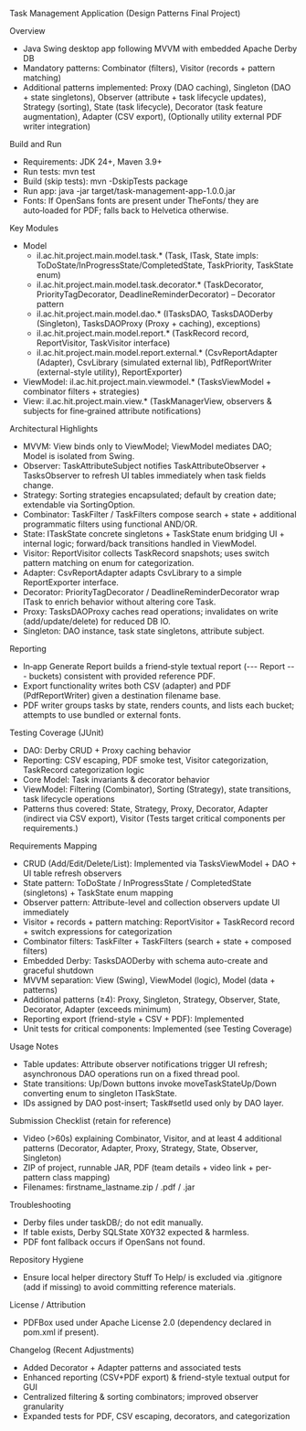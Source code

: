Task Management Application (Design Patterns Final Project)

Overview
- Java Swing desktop app following MVVM with embedded Apache Derby DB
- Mandatory patterns: Combinator (filters), Visitor (records + pattern matching)
- Additional patterns implemented: Proxy (DAO caching), Singleton (DAO + state singletons), Observer (attribute + task lifecycle updates), Strategy (sorting), State (task lifecycle), Decorator (task feature augmentation), Adapter (CSV export), (Optionally utility external PDF writer integration)

Build and Run
- Requirements: JDK 24+, Maven 3.9+
- Run tests: mvn test
- Build (skip tests): mvn -DskipTests package
- Run app: java -jar target/task-management-app-1.0.0.jar
- Fonts: If OpenSans fonts are present under TheFonts/ they are auto‑loaded for PDF; falls back to Helvetica otherwise.

Key Modules
- Model
  - il.ac.hit.project.main.model.task.* (Task, ITask, State impls: ToDoState/InProgressState/CompletedState, TaskPriority, TaskState enum)
  - il.ac.hit.project.main.model.task.decorator.* (TaskDecorator, PriorityTagDecorator, DeadlineReminderDecorator) – Decorator pattern
  - il.ac.hit.project.main.model.dao.* (ITasksDAO, TasksDAODerby (Singleton), TasksDAOProxy (Proxy + caching), exceptions)
  - il.ac.hit.project.main.model.report.* (TaskRecord record, ReportVisitor, TaskVisitor interface)
  - il.ac.hit.project.main.model.report.external.* (CsvReportAdapter (Adapter), CsvLibrary (simulated external lib), PdfReportWriter (external-style utility), ReportExporter)
- ViewModel: il.ac.hit.project.main.viewmodel.* (TasksViewModel + combinator filters + strategies)
- View: il.ac.hit.project.main.view.* (TaskManagerView, observers & subjects for fine‑grained attribute notifications)

Architectural Highlights
- MVVM: View binds only to ViewModel; ViewModel mediates DAO; Model is isolated from Swing.
- Observer: TaskAttributeSubject notifies TaskAttributeObserver + TasksObserver to refresh UI tables immediately when task fields change.
- Strategy: Sorting strategies encapsulated; default by creation date; extendable via SortingOption.
- Combinator: TaskFilter / TaskFilters compose search + state + additional programmatic filters using functional AND/OR.
- State: ITaskState concrete singletons + TaskState enum bridging UI + internal logic; forward/back transitions handled in ViewModel.
- Visitor: ReportVisitor collects TaskRecord snapshots; uses switch pattern matching on enum for categorization.
- Adapter: CsvReportAdapter adapts CsvLibrary to a simple ReportExporter interface.
- Decorator: PriorityTagDecorator / DeadlineReminderDecorator wrap ITask to enrich behavior without altering core Task.
- Proxy: TasksDAOProxy caches read operations; invalidates on write (add/update/delete) for reduced DB IO.
- Singleton: DAO instance, task state singletons, attribute subject.

Reporting
- In‑app Generate Report builds a friend‑style textual report (--- Report --- buckets) consistent with provided reference PDF.
- Export functionality writes both CSV (adapter) and PDF (PdfReportWriter) given a destination filename base.
- PDF writer groups tasks by state, renders counts, and lists each bucket; attempts to use bundled or external fonts.

Testing Coverage (JUnit)
- DAO: Derby CRUD + Proxy caching behavior
- Reporting: CSV escaping, PDF smoke test, Visitor categorization, TaskRecord categorization logic
- Core Model: Task invariants & decorator behavior
- ViewModel: Filtering (Combinator), Sorting (Strategy), state transitions, task lifecycle operations
- Patterns thus covered: State, Strategy, Proxy, Decorator, Adapter (indirect via CSV export), Visitor
(Tests target critical components per requirements.)

Requirements Mapping
- CRUD (Add/Edit/Delete/List): Implemented via TasksViewModel + DAO + UI table refresh observers
- State pattern: ToDoState / InProgressState / CompletedState (singletons) + TaskState enum mapping
- Observer pattern: Attribute-level and collection observers update UI immediately
- Visitor + records + pattern matching: ReportVisitor + TaskRecord record + switch expressions for categorization
- Combinator filters: TaskFilter + TaskFilters (search + state + composed filters)
- Embedded Derby: TasksDAODerby with schema auto-create and graceful shutdown
- MVVM separation: View (Swing), ViewModel (logic), Model (data + patterns)
- Additional patterns (≥4): Proxy, Singleton, Strategy, Observer, State, Decorator, Adapter (exceeds minimum)
- Reporting export (friend-style + CSV + PDF): Implemented
- Unit tests for critical components: Implemented (see Testing Coverage)

Usage Notes
- Table updates: Attribute observer notifications trigger UI refresh; asynchronous DAO operations run on a fixed thread pool.
- State transitions: Up/Down buttons invoke moveTaskStateUp/Down converting enum to singleton ITaskState.
- IDs assigned by DAO post-insert; Task#setId used only by DAO layer.

Submission Checklist (retain for reference)
- Video (>60s) explaining Combinator, Visitor, and at least 4 additional patterns (Decorator, Adapter, Proxy, Strategy, State, Observer, Singleton)
- ZIP of project, runnable JAR, PDF (team details + video link + per-pattern class mapping)
- Filenames: firstname_lastname.zip / .pdf / .jar

Troubleshooting
- Derby files under taskDB/; do not edit manually.
- If table exists, Derby SQLState X0Y32 expected & harmless.
- PDF font fallback occurs if OpenSans not found.

Repository Hygiene
- Ensure local helper directory Stuff To Help/ is excluded via .gitignore (add if missing) to avoid committing reference materials.

License / Attribution
- PDFBox used under Apache License 2.0 (dependency declared in pom.xml if present).

Changelog (Recent Adjustments)
- Added Decorator + Adapter patterns and associated tests
- Enhanced reporting (CSV+PDF export) & friend-style textual output for GUI
- Centralized filtering & sorting combinators; improved observer granularity
- Expanded tests for PDF, CSV escaping, decorators, and categorization
